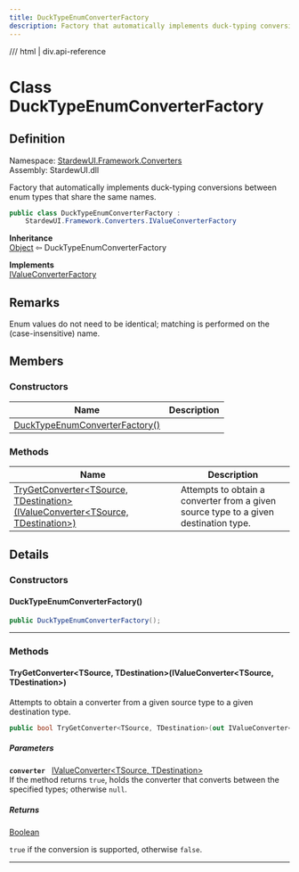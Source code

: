 ```yaml
---
title: DuckTypeEnumConverterFactory
description: Factory that automatically implements duck-typing conversions between enum types that share the same names.
---
```


<link rel="stylesheet" href="/StardewUI/stylesheets/reference.css" />

/// html | div.api-reference

# Class DuckTypeEnumConverterFactory

## Definition

<div class="api-definition" markdown>

Namespace: [StardewUI.Framework.Converters](index.md)  
Assembly: StardewUI.dll  

</div>

Factory that automatically implements duck-typing conversions between enum types that share the same names.

```cs
public class DuckTypeEnumConverterFactory : 
    StardewUI.Framework.Converters.IValueConverterFactory
```

**Inheritance**  
[Object](https://learn.microsoft.com/en-us/dotnet/api/system.object) ⇦ DuckTypeEnumConverterFactory

**Implements**  
[IValueConverterFactory](ivalueconverterfactory.md)

## Remarks

Enum values do not need to be identical; matching is performed on the (case-insensitive) name.

## Members

### Constructors

 | Name | Description |
| --- | --- |
| [DuckTypeEnumConverterFactory()](#ducktypeenumconverterfactory) |  | 

### Methods

 | Name | Description |
| --- | --- |
| [TryGetConverter&lt;TSource, TDestination&gt;(IValueConverter&lt;TSource, TDestination&gt;)](#trygetconvertertsource-tdestinationivalueconvertertsource-tdestination) | Attempts to obtain a converter from a given source type to a given destination type. | 

## Details

### Constructors

#### DuckTypeEnumConverterFactory()



```cs
public DuckTypeEnumConverterFactory();
```

-----

### Methods

#### TryGetConverter&lt;TSource, TDestination&gt;(IValueConverter&lt;TSource, TDestination&gt;)

Attempts to obtain a converter from a given source type to a given destination type.

```cs
public bool TryGetConverter<TSource, TDestination>(out IValueConverter<TSource, TDestination> converter);
```

##### Parameters

**`converter`** &nbsp; [IValueConverter&lt;TSource, TDestination&gt;](ivalueconverter-2.md)  
If the method returns `true`, holds the converter that converts between the specified types; otherwise `null`.

##### Returns

[Boolean](https://learn.microsoft.com/en-us/dotnet/api/system.boolean)

  `true` if the conversion is supported, otherwise `false`.

-----

